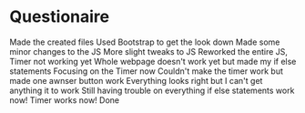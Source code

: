 # Questionaire
Made the created files
Used Bootstrap to get the look down
Made some minor changes to the JS
More slight tweaks to JS
Reworked the entire JS, Timer not working yet
Whole webpage doesn't work yet but made my if else statements
Focusing on the Timer now
Couldn't make the timer work but made one awnser button work
Everything looks right but I can't get anything it to work
Still having trouble on everything
if else statements work now!
Timer works now!
Done